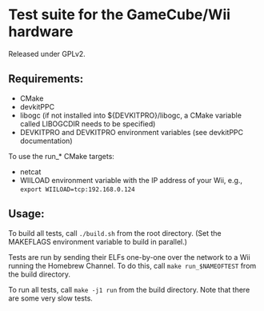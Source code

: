 # Test suite for the GameCube/Wii hardware

Released under GPLv2.

## Requirements:

- CMake
- devkitPPC
- libogc (if not installed into ${DEVKITPRO}/libogc, a CMake variable called LIBOGCDIR needs to be specified)
- DEVKITPRO and DEVKITPRO environment variables (see devkitPPC documentation)

To use the run_* CMake targets:
- netcat
- WIILOAD environment variable with the IP address of your Wii, e.g., `export WIILOAD=tcp:192.168.0.124`

## Usage:

To build all tests, call `./build.sh` from the root directory. (Set the MAKEFLAGS environment variable to build in parallel.)

Tests are run by sending their ELFs one-by-one over the network to a Wii running the Homebrew Channel. To do this, call `make run_$NAMEOFTEST` from the build directory.

To run all tests, call `make -j1 run` from the build directory. Note that there are some very slow tests.
